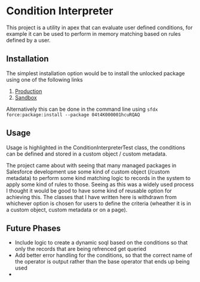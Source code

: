 # Condition Interpreter

This project is a utility in apex that can evaluate user defined conditions, for example it can be used to perform in memory matching based on rules defined by a user.

## Installation

The simplest installation option would be to install the unlocked package using one of the following links

1. [Production](https://login.salesforce.com/packaging/installPackage.apexp?p0=04t4K000001hcuRQAQ)
2. [Sandbox](https://test.salesforce.com/packaging/installPackage.apexp?p0=04t4K000001hcuRQAQ)

Alternatively this can be done in the command line using `sfdx force:package:install --package 04t4K000001hcuRQAQ`

## Usage

Usage is highlighted in the ConditionInterpreterTest class, the conditions can be defined and stored in a custom object / custom metadata.

The project came about with seeing that many managed packages in Salesforce development use some kind of custom object (/custom metadata) to perform some kind matching logic to records in the system to apply some kind of rules to those. Seeing as this was a widely used process I thought it would be good to have some kind of reusable option for achieving this. The classes that I have written here is withdrawn from whichever option is chosen for users to define the criteria (wheather it is in a custom object, custom metadata or on a page).

## Future Phases

* Include logic to create a dynamic soql based on the conditions so that only the records that are being refrenced get queried
* Add better error handling for the conditions, so that the correct name of the operator is output rather than the base operator that ends up being used
*

